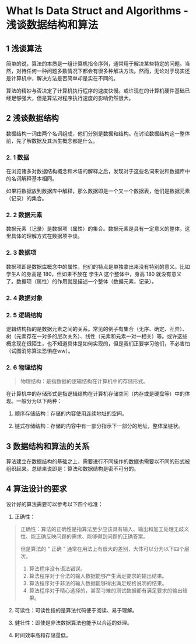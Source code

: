 # What Is Data Struct and Algorithms - 浅谈数据结构和算法

## 1 浅谈算法

简单的说，算法的本质是一组计算机指令序列，通常用于解决某些特定的问题。当然，对待任何一种问题多数情况下都会有很多种解决方法。然而，无论对于现实还是计算机中，解决方法是否简单却是实在不同的。

算法的精妙与否决定了计算机执行程序的速度快慢。或许现在的计算机硬件基础已经足够强大，但是算法对程序执行速度的影响仍然很大。

## 2 浅谈数据结构

数据结构一词由两个名词组成，他们分别是数据和结构。在讨论数据结构这一整体前，先了解数据及其派生概念都是什么。

### 2. 1 数据

在浏览诸多对数据结构概念和术语的解释之后，发现对于这些名词来说和数据库中的名词解释基本相同。

如果将数据放到数据库中解释，那么数据即是一个又一个数据表，他们是数据元素（记录）的集合。

### 2. 2 数据元素

数据元素（记录）是数据项（属性）的集合。数据元素是具有一定意义的整体，这里具体的理解方式在数据项中谈。

### 2. 3 数据项

数据项即是数据库概念中的属性，他们的特点是单独拿出来没有特别的意义。比如 学生A 的身高是 180，但如果不放在 学生A 这个整体中，身高 180 就没有意义了。数据项（属性）的作用就是描述一个整体（数据元素，记录）。

### 2. 4 数据对象

### 2. 5 逻辑结构

逻辑结构指的是数据元素之间的关系。常见的例子有集合（无序、确定、互异）、树（元素存在一对多的层次关系）、线性（元素和元素一对一相关）等。或许这些概念现在很陌生，也不知道具体是如何实现的，但是我们正要学习他们，不必害怕（试图消除算法恐惧症ww）。

### 2. 6 物理结构

> 物理结构：是指数据的逻辑结构在计算机中的存储形式。

在计算机中的存储形式是指逻辑结构在计算机存储空间（内存或是硬盘等）中的体现。一般分为以下两种：

1. 顺序存储结构：存储的内容使用连续地址的空间。

2. 链式存储结构：存储的内容中有一部分指示下一部分的地址，整体呈链状。

## 3 数据结构和算法的关系

算法建立在数据结构的基础之上，需要进行不同操作的数据也需要以不同的形式被组织起来。总结来说即是：算法和数据结构是密不可分的。

## 4 算法设计的要求

设计好的算法需要可以参考以下四个标准：

1. 正确性：

> 正确性：算法的正确性是指算法至少应该具有输入、输出和加工处理无歧义性、能正确反映问题的需求、能够得到问题的正确答案。
>
> 但是算法的 " 正确 " 通常在用法上有很大的差别，大体可以分为以下四个层次。
>
> 1. 算法程序没有语法错误。
> 2. 算法程序对于合法的输入数据能够产生满足要求的输出结果。
> 3. 算法程序对于非法的输入数据能够得出满足规格说明的结果。
> 4. 算法程序对于精心选择的，甚至刁难的测试数据都有满足要求的输出结果。

2. 可读性：可读性指的是算法代码便于阅读、易于理解。

3. 健壮性：即使是非法数据算法也能予以合适的处理。

4. 时间效率高和存储量低。

   









